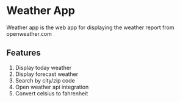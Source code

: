 
Weather App
===========

Weather app is the web app for displaying the weather report from openweather.com

## Features

1. Display today weather
2. Display forecast weather  
3. Search by city/zip code 
4. Open weather api integration 
5. Convert celsius to fahrenheit